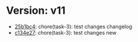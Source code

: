 # Version: v11

* [25b1bc4](https://github.com/VictoriaSko/unit-demo-cra/commit/25b1bc4ed86fe649439cbaedeb7c1c6e22c2f326): chore(task-3): test changes changelog
* [c134e27](https://github.com/VictoriaSko/unit-demo-cra/commit/c134e277b5c4b73103557fc2741a776d97c19bfd): chore(task-3): test changes new
